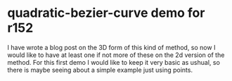 # quadratic-bezier-curve demo for r152

I have wrote a blog post on the 3D form of this kind of method, so now I would like to have at least one if not more of these on the 2d version of the method. For this first demo I would like to keep it very basic as ushual, so there is maybe seeing about a simple example just using points.